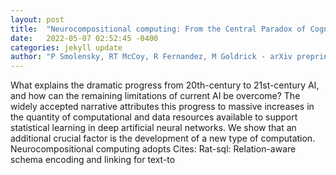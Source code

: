 ```yaml
---
layout: post
title:  "Neurocompositional computing: From the Central Paradox of Cognition to a new generation of AI systems"
date:   2022-05-07 02:52:45 -0400
categories: jekyll update
author: "P Smolensky, RT McCoy, R Fernandez, M Goldrick - arXiv preprint arXiv , 2022"
---
```

What explains the dramatic progress from 20th-century to 21st-century AI, and how can the remaining limitations of current AI be overcome? The widely accepted narrative attributes this progress to massive increases in the quantity of computational and data resources available to support statistical learning in deep artificial neural networks. We show that an additional crucial factor is the development of a new type of computation. Neurocompositional computing adopts Cites: Rat-sql: Relation-aware schema encoding and linking for text-to